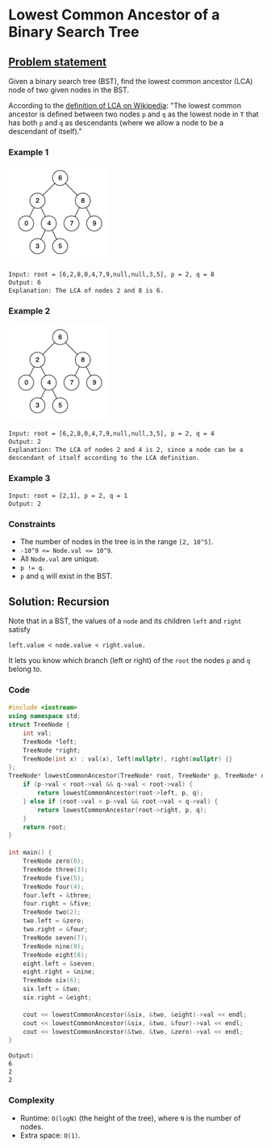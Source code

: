 # Lowest Common Ancestor of a Binary Search Tree

## [Problem statement](https://leetcode.com/problems/lowest-common-ancestor-of-a-binary-search-tree/)
Given a binary search tree (BST), find the lowest common ancestor (LCA) node of two given nodes in the BST.

According to the [definition of LCA on Wikipedia](https://en.wikipedia.org/wiki/Lowest_common_ancestor): "The lowest common ancestor is defined between two nodes `p` and `q` as the lowest node in `T` that has both `p` and `q` as descendants (where we allow a node to be a descendant of itself)."

 

### Example 1
![The tree in Example 1](binarysearchtree_improved.png)
```plain
Input: root = [6,2,8,0,4,7,9,null,null,3,5], p = 2, q = 8
Output: 6
Explanation: The LCA of nodes 2 and 8 is 6.
```
### Example 2
![The tree in Example 2](binarysearchtree_improved.png)
```plain
Input: root = [6,2,8,0,4,7,9,null,null,3,5], p = 2, q = 4
Output: 2
Explanation: The LCA of nodes 2 and 4 is 2, since a node can be a descendant of itself according to the LCA definition.
```

### Example 3
```plain
Input: root = [2,1], p = 2, q = 1
Output: 2
``` 

### Constraints

* The number of nodes in the tree is in the range `[2, 10^5]`.
* `-10^9 <= Node.val <= 10^9`.
* All `Node.val` are unique.
* `p != q`.
* `p` and `q` will exist in the BST.

## Solution: Recursion
Note that in a BST, the values of a `node` and its children `left` and `right` satisfy
```
left.value < node.value < right.value.
```

It lets you know which branch (left or right) of the `root` the nodes `p` and `q` belong to.

### Code
```cpp
#include <iostream>
using namespace std;
struct TreeNode {
    int val;
    TreeNode *left;
    TreeNode *right;
    TreeNode(int x) : val(x), left(nullptr), right(nullptr) {}
};
TreeNode* lowestCommonAncestor(TreeNode* root, TreeNode* p, TreeNode* q) {
    if (p->val < root->val && q->val < root->val) {
        return lowestCommonAncestor(root->left, p, q);
    } else if (root->val < p->val && root->val < q->val) {
        return lowestCommonAncestor(root->right, p, q);
    }
    return root;
}

int main() {
    TreeNode zero(0);
    TreeNode three(3);
    TreeNode five(5);
    TreeNode four(4);
    four.left = &three;
    four.right = &five;
    TreeNode two(2);
    two.left = &zero;
    two.right = &four;
    TreeNode seven(7);
    TreeNode nine(9);
    TreeNode eight(8);
    eight.left = &seven;
    eight.right = &nine;
    TreeNode six(6);
    six.left = &two;
    six.right = &eight;

    cout << lowestCommonAncestor(&six, &two, &eight)->val << endl;
    cout << lowestCommonAncestor(&six, &two, &four)->val << endl;
    cout << lowestCommonAncestor(&two, &two, &zero)->val << endl;
}
```
```plain
Output:
6
2
2
```

### Complexity
* Runtime: `O(logN)` (the height of the tree), where `N` is the number of nodes.
* Extra space: `O(1)`.


